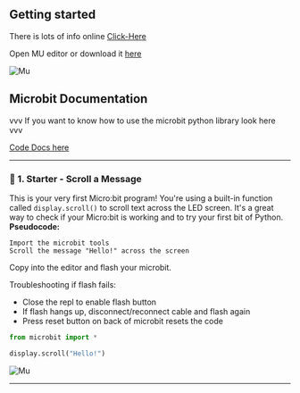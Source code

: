 Getting started
---
There is lots of info online
[Click-Here](https://microbit.org/get-started/what-is-the-microbit/)    

Open MU editor or download it [here](https://codewith.mu/)

![Mu](https://github.com/ScienceZoneUK/science-zone-uk/blob/main/Microbits/lv2/mu_editor.png)

## Microbit Documentation

vvv If you want to know how to use the microbit python library look here vvv

[Code Docs here](https://microbit-micropython.readthedocs.io/en/v2-docs/index.html)

---

### 🌟 1. Starter - Scroll a Message

This is your very first Micro\:bit program! You're using a built-in function called `display.scroll()` to scroll text across the LED screen. It's a great way to check if your Micro\:bit is working and to try your first bit of Python.     
**Pseudocode:**

```
Import the microbit tools
Scroll the message "Hello!" across the screen
```

Copy into the editor and flash your microbit.    

Troubleshooting if flash fails:       
- Close the repl to enable flash button
- If flash hangs up, disconnect/reconnect cable and flash again
- Press reset button on back of microbit resets the code

```python
from microbit import *

display.scroll("Hello!")
```

![Mu](https://github.com/ScienceZoneUK/science-zone-uk/blob/main/Microbits/lv2/mu_editor_flash.png)


---
